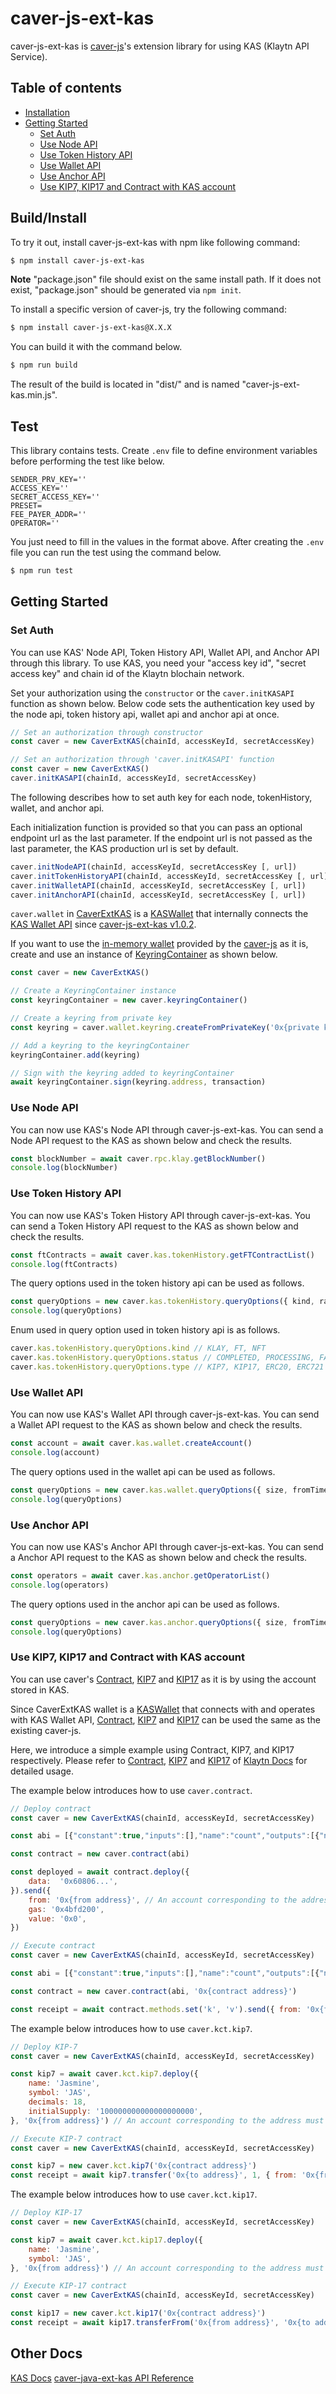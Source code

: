 # caver-js-ext-kas

caver-js-ext-kas is [caver-js](https://github.com/klaytn/caver-js)'s extension library for using KAS (Klaytn API Service).

## Table of contents 
   * [Installation](#build/install)
   * [Getting Started](#getting-started)
      * [Set Auth](#set-auth)
	  * [Use Node API](#use-node-api)
	  * [Use Token History API](#use-token-history-api)
	  * [Use Wallet API](#use-wallet-api)
	  * [Use Anchor API](#use-anchor-api)
	  * [Use KIP7, KIP17 and Contract with KAS account](#use-kip7-kip17-and-contract-with-kas-account)

## Build/Install

To try it out, install caver-js-ext-kas with npm like following command:

```bash
$ npm install caver-js-ext-kas
```

**Note** "package.json" file should exist on the same install path.  If it does not exist, "package.json" should be generated via `npm init`.

To install a specific version of caver-js, try the following command:

```bash
$ npm install caver-js-ext-kas@X.X.X
```

You can build it with the command below.

```bash
$ npm run build
```

The result of the build is located in "dist/" and is named "caver-js-ext-kas.min.js".

## Test

This library contains tests. Create `.env` file to define environment variables before performing the test like below.

```
SENDER_PRV_KEY=''
ACCESS_KEY=''
SECRET_ACCESS_KEY=''
PRESET=
FEE_PAYER_ADDR=''
OPERATOR=''
```

You just need to fill in the values in the format above. After creating the `.env` file you can run the test using the command below.

```bash
$ npm run test
```

## Getting Started

### Set Auth

You can use KAS' Node API, Token History API, Wallet API, and Anchor API through this library. To use KAS, you need your "access key id", "secret access key" and chain id of the Klaytn blochain network.

Set your authorization using the `constructor` or the `caver.initKASAPI` function as shown below. Below code sets the authentication key used by the node api, token history api, wallet api and anchor api at once.

```javascript
// Set an authorization through constructor
const caver = new CaverExtKAS(chainId, accessKeyId, secretAccessKey)
```

```javascript
// Set an authorization through 'caver.initKASAPI' function
const caver = new CaverExtKAS()
caver.initKASAPI(chainId, accessKeyId, secretAccessKey)
```

The following describes how to set auth key for each node, tokenHistory, wallet, and anchor api.

Each initialization function is provided so that you can pass an optional endpoint url as the last parameter. If the endpoint url is not passed as the last parameter, the KAS production url is set by default.

```javascript
caver.initNodeAPI(chainId, accessKeyId, secretAccessKey [, url])
caver.initTokenHistoryAPI(chainId, accessKeyId, secretAccessKey [, url])
caver.initWalletAPI(chainId, accessKeyId, secretAccessKey [, url])
caver.initAnchorAPI(chainId, accessKeyId, secretAccessKey [, url])
```

`caver.wallet` in [CaverExtKAS](https://refs.klaytnapi.com/en/sdk/js/latest/CaverExtKAS.html) is a [KASWallet](https://refs.klaytnapi.com/en/sdk/js/latest/KASWallet.html) that internally connects the [KAS Wallet API](https://refs.klaytnapi.com/en/sdk/js/latest/Wallet.html) since [caver-js-ext-kas v1.0.2](https://www.npmjs.com/package/caver-js-ext-kas/v/1.0.2).

If you want to use the [in-memory wallet](https://docs.klaytn.com/bapp/sdk/caver-js/api-references/caver.wallet) provided by the [caver-js](https://www.npmjs.com/package/caver-js) as it is, create and use an instance of [KeyringContainer](https://docs.klaytn.com/bapp/sdk/caver-js/api-references/caver.wallet) as shown below.

```javascript
const caver = new CaverExtKAS()

// Create a KeyringContainer instance
const keyringContainer = new caver.keyringContainer()

// Create a keyring from private key
const keyring = caver.wallet.keyring.createFromPrivateKey('0x{private key}')

// Add a keyring to the keyringContainer
keyringContainer.add(keyring)

// Sign with the keyring added to keyringContainer
await keyringContainer.sign(keyring.address, transaction)
```

### Use Node API

You can now use KAS's Node API through caver-js-ext-kas. You can send a Node API request to the KAS as shown below and check the results.

```javascript
const blockNumber = await caver.rpc.klay.getBlockNumber()
console.log(blockNumber)
```

### Use Token History API

You can now use KAS's Token History API through caver-js-ext-kas. You can send a Token History API request to the KAS as shown below and check the results.

```javascript
const ftContracts = await caver.kas.tokenHistory.getFTContractList()
console.log(ftContracts)
```

The query options used in the token history api can be used as follows.

```javascript
const queryOptions = new caver.kas.tokenHistory.queryOptions({ kind, range, size ... })
console.log(queryOptions)
```

Enum used in query option used in token history api is as follows.

```javascript
caver.kas.tokenHistory.queryOptions.kind // KLAY, FT, NFT
caver.kas.tokenHistory.queryOptions.status // COMPLETED, PROCESSING, FAILED, CANCELLED
caver.kas.tokenHistory.queryOptions.type // KIP7, KIP17, ERC20, ERC721
```

### Use Wallet API

You can now use KAS's Wallet API through caver-js-ext-kas. You can send a Wallet API request to the KAS as shown below and check the results.

```javascript
const account = await caver.kas.wallet.createAccount()
console.log(account)
```

The query options used in the wallet api can be used as follows.

```javascript
const queryOptions = new caver.kas.wallet.queryOptions({ size, fromTimestamp, toTimestamp, ... })
console.log(queryOptions)
```

### Use Anchor API

You can now use KAS's Anchor API through caver-js-ext-kas. You can send a Anchor API request to the KAS as shown below and check the results.

```javascript
const operators = await caver.kas.anchor.getOperatorList()
console.log(operators)
```

The query options used in the anchor api can be used as follows.

```javascript
const queryOptions = new caver.kas.anchor.queryOptions({ size, fromTimestamp, toTimestamp, ... })
console.log(queryOptions)
```

### Use KIP7, KIP17 and Contract with KAS account

You can use caver's [Contract](https://docs.klaytn.com/bapp/sdk/caver-js/api-references/caver.contract), [KIP7](https://docs.klaytn.com/bapp/sdk/caver-js/api-references/caver.kct/kip7) and [KIP17](https://docs.klaytn.com/bapp/sdk/caver-js/api-references/caver.kct/kip17) as it is by using the account stored in KAS.

Since CaverExtKAS wallet is a [KASWallet](https://refs.klaytnapi.com/en/sdk/js/latest/KASWallet.html) that connects with and operates with KAS Wallet API, [Contract](https://docs.klaytn.com/bapp/sdk/caver-js/api-references/caver.contract), [KIP7](https://docs.klaytn.com/bapp/sdk/caver-js/api-references/caver.kct/kip7) and [KIP17](https://docs.klaytn.com/bapp/sdk/caver-js/api-references/caver.kct/kip17) can be used the same as the existing caver-js.

Here, we introduce a simple example using Contract, KIP7, and KIP17 respectively. Please refer to [Contract](https://docs.klaytn.com/bapp/sdk/caver-js/api-references/caver.contract), [KIP7](https://docs.klaytn.com/bapp/sdk/caver-js/api-references/caver.kct/kip7) and [KIP17](https://docs.klaytn.com/bapp/sdk/caver-js/api-references/caver.kct/kip17) of [Klaytn Docs](https://docs.klaytn.com/bapp/sdk/caver-js) for detailed usage.

The example below introduces how to use `caver.contract`.

```javascript
// Deploy contract
const caver = new CaverExtKAS(chainId, accessKeyId, secretAccessKey)

const abi = [{"constant":true,"inputs":[],"name":"count","outputs":[{"name":"","type":"uint256"}],"payable":false,"stateMutability":"view","type":"function"}, ...]

const contract = new caver.contract(abi)

const deployed = await contract.deploy({
	data:  '0x60806...',
}).send({
	from: '0x{from address}', // An account corresponding to the address must exist in KAS.
	gas: '0x4bfd200',
	value: '0x0',
})
```

```javascript
// Execute contract
const caver = new CaverExtKAS(chainId, accessKeyId, secretAccessKey)

const abi = [{"constant":true,"inputs":[],"name":"count","outputs":[{"name":"","type":"uint256"}],"payable":false,"stateMutability":"view","type":"function"}, ...]

const contract = new caver.contract(abi, '0x{contract address}')

const receipt = await contract.methods.set('k', 'v').send({ from: '0x{from address}', gas:'0x4bfd200' }) // An account corresponding to the address must exist in KAS.
```

The example below introduces how to use `caver.kct.kip7`.

```javascript
// Deploy KIP-7
const caver = new CaverExtKAS(chainId, accessKeyId, secretAccessKey)

const kip7 = await caver.kct.kip7.deploy({
    name: 'Jasmine',
    symbol: 'JAS',
    decimals: 18,
    initialSupply: '100000000000000000000',
}, '0x{from address}') // An account corresponding to the address must exist in KAS.
```

```javascript
// Execute KIP-7 contract
const caver = new CaverExtKAS(chainId, accessKeyId, secretAccessKey)

const kip7 = new caver.kct.kip7('0x{contract address}')
const receipt = await kip7.transfer('0x{to address}', 1, { from: '0x{from address}' })
```

The example below introduces how to use `caver.kct.kip17`.

```javascript
// Deploy KIP-17
const caver = new CaverExtKAS(chainId, accessKeyId, secretAccessKey)

const kip7 = await caver.kct.kip17.deploy({
    name: 'Jasmine',
    symbol: 'JAS',
}, '0x{from address}') // An account corresponding to the address must exist in KAS.
```

```javascript
// Execute KIP-17 contract
const caver = new CaverExtKAS(chainId, accessKeyId, secretAccessKey)

const kip17 = new caver.kct.kip17('0x{contract address}')
const receipt = await kip17.transferFrom('0x{from address}', '0x{to address}', tokenId, { from: '0x{from address}' })
```


## Other Docs

[KAS Docs](https://docs.klaytnapi.com)
[caver-java-ext-kas API Reference](https://www.javadoc.io/doc/xyz.groundx.caver/caver-java-ext-kas/latest/index.html)